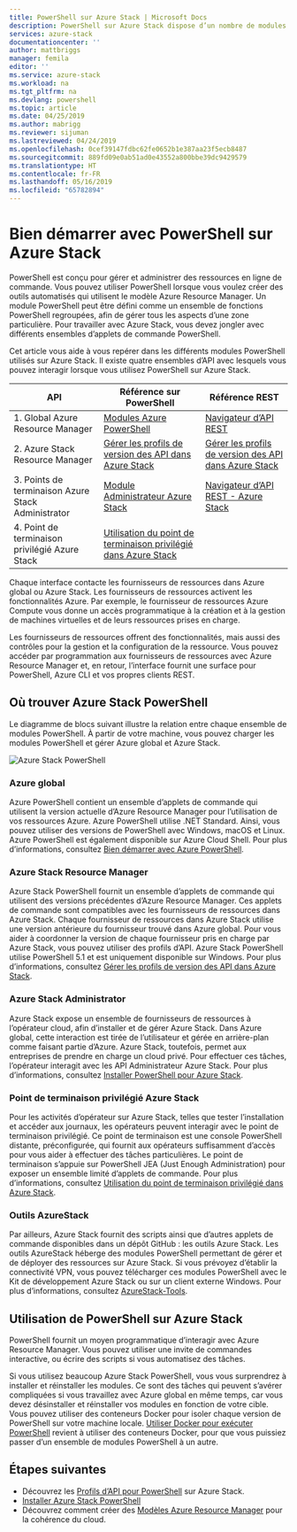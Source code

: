 ```yaml
---
title: PowerShell sur Azure Stack | Microsoft Docs
description: PowerShell sur Azure Stack dispose d’un nombre de modules et de contextes.
services: azure-stack
documentationcenter: ''
author: mattbriggs
manager: femila
editor: ''
ms.service: azure-stack
ms.workload: na
ms.tgt_pltfrm: na
ms.devlang: powershell
ms.topic: article
ms.date: 04/25/2019
ms.author: mabrigg
ms.reviewer: sijuman
ms.lastreviewed: 04/24/2019
ms.openlocfilehash: 0cef39147fdbc62fe0652b1e387aa23f5ecb8487
ms.sourcegitcommit: 889fd09e0ab51ad0e43552a800bbe39dc9429579
ms.translationtype: HT
ms.contentlocale: fr-FR
ms.lasthandoff: 05/16/2019
ms.locfileid: "65782894"
---
```

# <a name="get-started-with-powershell-on-azure-stack"></a>Bien démarrer avec PowerShell sur Azure Stack

PowerShell est conçu pour gérer et administrer des ressources en ligne de commande. Vous pouvez utiliser PowerShell lorsque vous voulez créer des outils automatisés qui utilisent le modèle Azure Resource Manager. Un module PowerShell peut être défini comme un ensemble de fonctions PowerShell regroupées, afin de gérer tous les aspects d’une zone particulière. Pour travailler avec Azure Stack, vous devez jongler avec différents ensembles d’applets de commande PowerShell.

Cet article vous aide à vous repérer dans les différents modules PowerShell utilisés sur Azure Stack. Il existe quatre ensembles d’API avec lesquels vous pouvez interagir lorsque vous utilisez PowerShell sur Azure Stack.

| API | Référence sur PowerShell | Référence REST |
| --- | --- | --- |
| 1. Global Azure Resource Manager | [Modules Azure PowerShell](https://github.com/Azure/azure-powershell/blob/master/documentation/azure-powershell-modules.md) | [Navigateur d’API REST](https://docs.microsoft.com/rest/api/) |
| 2. Azure Stack Resource Manager | [Gérer les profils de version des API dans Azure Stack](azure-stack-version-profiles.md) | [Gérer les profils de version des API dans Azure Stack](azure-stack-version-profiles.md) |
| 3. Points de terminaison Azure Stack Administrator | [Module Administrateur Azure Stack](https://docs.microsoft.com/powershell/azure/azure-stack/overview) | [Navigateur d’API REST - Azure Stack](https://docs.microsoft.com/rest/api/?term=Azure%20Azure%20Stack%20Admin) |
| 4.  Point de terminaison privilégié Azure Stack | [Utilisation du point de terminaison privilégié dans Azure Stack](../operator/azure-stack-privileged-endpoint.md) | |

Chaque interface contacte les fournisseurs de ressources dans Azure global ou Azure Stack. Les fournisseurs de ressources activent les fonctionnalités Azure. Par exemple, le fournisseur de ressources Azure Compute vous donne un accès programmatique à la création et à la gestion de machines virtuelles et de leurs ressources prises en charge.

Les fournisseurs de ressources offrent des fonctionnalités, mais aussi des contrôles pour la gestion et la configuration de la ressource. Vous pouvez accéder par programmation aux fournisseurs de ressources avec Azure Resource Manager et, en retour, l’interface fournit une surface pour PowerShell, Azure CLI et vos propres clients REST.

## <a name="where-to-find-azure-stack-powershell"></a>Où trouver Azure Stack PowerShell

Le diagramme de blocs suivant illustre la relation entre chaque ensemble de modules PowerShell. À partir de votre machine, vous pouvez charger les modules PowerShell et gérer Azure global et Azure Stack.

![Azure Stack PowerShell](media/azure-stack-powershell-overview/Azure-Stack-PowerShell.png)

### <a name="global-azure"></a>Azure global

Azure PowerShell contient un ensemble d’applets de commande qui utilisent la version actuelle d’Azure Resource Manager pour l’utilisation de vos ressources Azure. Azure PowerShell utilise .NET Standard. Ainsi, vous pouvez utiliser des versions de PowerShell avec Windows, macOS et Linux. Azure PowerShell est également disponible sur Azure Cloud Shell. Pour plus d’informations, consultez [Bien démarrer avec Azure PowerShell](https://docs.microsoft.com/powershell/azure/get-started-azureps).

### <a name="azure-stack-resource-manager"></a>Azure Stack Resource Manager

Azure Stack PowerShell fournit un ensemble d’applets de commande qui utilisent des versions précédentes d’Azure Resource Manager. Ces applets de commande sont compatibles avec les fournisseurs de ressources dans Azure Stack. Chaque fournisseur de ressources dans Azure Stack utilise une version antérieure du fournisseur trouvé dans Azure global. Pour vous aider à coordonner la version de chaque fournisseur pris en charge par Azure Stack, vous pouvez utiliser des profils d’API. Azure Stack PowerShell utilise PowerShell 5.1 et est uniquement disponible sur Windows. Pour plus d’informations, consultez [Gérer les profils de version des API dans Azure Stack](azure-stack-version-profiles.md).

### <a name="azure-stack-administrator"></a>Azure Stack Administrator

Azure Stack expose un ensemble de fournisseurs de ressources à l’opérateur cloud, afin d’installer et de gérer Azure Stack. Dans Azure global, cette interaction est tirée de l’utilisateur et gérée en arrière-plan comme faisant partie d’Azure. Azure Stack, toutefois, permet aux entreprises de prendre en charge un cloud privé. Pour effectuer ces tâches, l’opérateur interagit avec les API Administrateur Azure Stack. Pour plus d’informations, consultez [Installer PowerShell pour Azure Stack](../operator/azure-stack-powershell-install.md).

### <a name="azure-stack-privileged-endpoint"></a>Point de terminaison privilégié Azure Stack

Pour les activités d’opérateur sur Azure Stack, telles que tester l’installation et accéder aux journaux, les opérateurs peuvent interagir avec le point de terminaison privilégié. Ce point de terminaison est une console PowerShell distante, préconfigurée, qui fournit aux opérateurs suffisamment d’accès pour vous aider à effectuer des tâches particulières. Le point de terminaison s’appuie sur PowerShell JEA (Just Enough Administration) pour exposer un ensemble limité d’applets de commande. Pour plus d’informations, consultez [Utilisation du point de terminaison privilégié dans Azure Stack](../operator/azure-stack-privileged-endpoint.md).

### <a name="azurestack-tools"></a>Outils AzureStack

Par ailleurs, Azure Stack fournit des scripts ainsi que d’autres applets de commande disponibles dans un dépôt GitHub : les outils Azure Stack. Les outils AzureStack héberge des modules PowerShell permettant de gérer et de déployer des ressources sur Azure Stack. Si vous prévoyez d’établir la connectivité VPN, vous pouvez télécharger ces modules PowerShell avec le Kit de développement Azure Stack ou sur un client externe Windows. Pour plus d’informations, consultez [AzureStack-Tools](https://github.com/Azure/AzureStack-Tools).

## <a name="working-with-powershell-on-azure-stack"></a>Utilisation de PowerShell sur Azure Stack

PowerShell fournit un moyen programmatique d’interagir avec Azure Resource Manager. Vous pouvez utiliser une invite de commandes interactive, ou écrire des scripts si vous automatisez des tâches.

Si vous utilisez beaucoup Azure Stack PowerShell, vous vous surprendrez à installer et réinstaller les modules. Ce sont des tâches qui peuvent s’avérer compliquées si vous travaillez avec Azure global en même temps, car vous devez désinstaller et réinstaller vos modules en fonction de votre cible. Vous pouvez utiliser des conteneurs Docker pour isoler chaque version de PowerShell sur votre machine locale. [Utiliser Docker pour exécuter PowerShell](azure-stack-powershell-user-docker.md) revient à utiliser des conteneurs Docker, pour que vous puissiez passer d’un ensemble de modules PowerShell à un autre.


## <a name="next-steps"></a>Étapes suivantes

- Découvrez les [Profils d’API pour PowerShell](azure-stack-version-profiles.md) sur Azure Stack.
- [Installer Azure Stack PowerShell](../operator/azure-stack-powershell-install.md)
- Découvrez comment créer des [Modèles Azure Resource Manager](azure-stack-develop-templates.md) pour la cohérence du cloud.